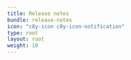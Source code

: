 ```yaml
---
title: Release notes
bundle: release-notes
icon: "c8y-icon c8y-icon-notification"
type: root
layout: root
weight: 10
---
```

